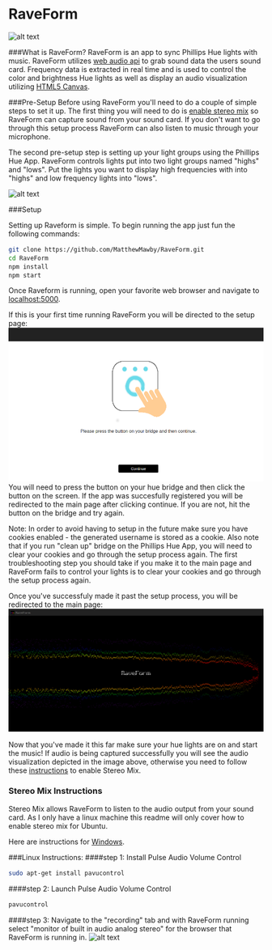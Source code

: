 # RaveForm
![alt text](assets/demo.gif "RaveForm")

###What is RaveForm?
RaveForm is an app to sync Phillips Hue lights with music. RaveForm utilizes [web audio api](https://developer.mozilla.org/en-US/docs/Web/API/Web_Audio_API) to grab sound data the users sound card. Frequency data is extracted in real time and is used to control the color and brightness Hue lights as well as display an audio visualization utilizing [HTML5 Canvas](https://developer.mozilla.org/en-US/docs/Web/API/Canvas_API).


###Pre-Setup
Before using RaveForm you'll need to do a couple of simple steps to set it up.
The first thing you will need to do is [enable stereo mix](#stereomix) so RaveForm can capture sound from your sound card. If you don't want to go through this setup process RaveForm can also listen to music through your microphone.

The second pre-setup step is setting up your light groups using the Phillips Hue App. RaveForm controls lights put into two light groups named "highs" and "lows". Put the lights you want to display high frequencies with into "highs" and low frequency lights into "lows".

![alt text](assets/groups.jpg "RaveForm Hue light groups")


###Setup

Setting up Raveform is simple. 
To begin running the app just fun the following commands:

```bash
git clone https://github.com/MatthewMawby/RaveForm.git
cd RaveForm
npm install
npm start
```
Once Raveform is running, open your favorite web browser and navigate to [localhost:5000](http://localhost:5000).

If this is your first time running RaveForm you will be directed to the setup page:
![alt text](assets/setup.png "setup page")
You will need to press the button on your hue bridge and then click the button on the screen. If the app was succesfully registered you will be redirected to the main page after clicking continue. If you are not, hit the button on the bridge and try again.

Note: In order to avoid having to setup in the future make sure you have cookies enabled - the generated username is stored as a cookie. Also note that if you run "clean up" bridge on the Phillips Hue App, you will need to clear your cookies and go through the setup process again. The first troubleshooting step you should take if you make it to the main page and RaveForm fails to control your lights is to clear your cookies and go through the setup process again.

Once you've successfuly made it past the setup process, you will be redirected to the main page:
![alt text](assets/main.png "RaveForm main page")

Now that you've made it this far make sure your hue lights are on and start the music!
If audio is being captured successfully you will see the audio visualization depicted in the image above, otherwise you need to follow these [instructions](#stereomix) to enable Stereo Mix.

<h3 name="stereomix">Stereo Mix Instructions</h3>
Stereo Mix allows RaveForm to listen to the audio output from your sound card. As I only have a linux machine this readme will only cover how to enable stereo mix for Ubuntu.

Here are instructions for [Windows](http://www.howtogeek.com/howto/39532/how-to-enable-stereo-mix-in-windows-7-to-record-audio/).


###Linux Instructions:
####step 1:
Install Pulse Audio Volume Control
```bash
sudo apt-get install pavucontrol
```
####step 2:
Launch Pulse Audio Volume Control
```bash
pavucontrol
```
####step 3:
Navigate to the "recording" tab and with RaveForm running select "monitor of built in audio analog stereo" for the browser that RaveForm is running in.
![alt text](pavucontrols.png "Enable Stereo Mix")
